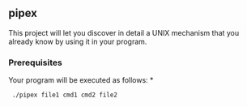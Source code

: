 ## pipex

This project will let you discover in detail a UNIX mechanism that you already know
by using it in your program.

### Prerequisites

Your program will be executed as follows:
*
  ```sh
   ./pipex file1 cmd1 cmd2 file2
  ```
